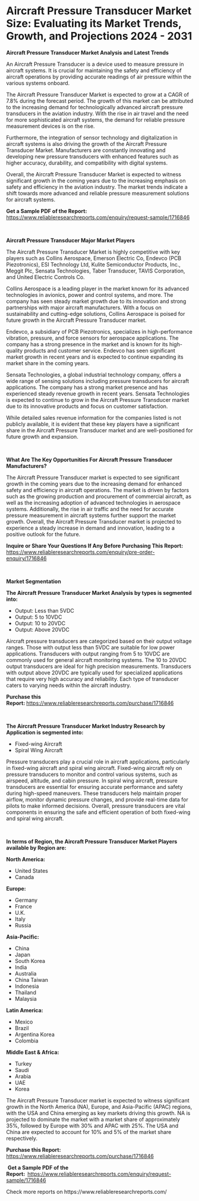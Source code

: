 <p><h1>Aircraft Pressure Transducer Market Size: Evaluating its Market Trends, Growth, and Projections 2024 - 2031</h1></p><p><strong>Aircraft Pressure Transducer Market Analysis and Latest Trends</strong></p>
<p><p>An Aircraft Pressure Transducer is a device used to measure pressure in aircraft systems. It is crucial for maintaining the safety and efficiency of aircraft operations by providing accurate readings of air pressure within the various systems onboard.</p><p>The Aircraft Pressure Transducer Market is expected to grow at a CAGR of 7.8% during the forecast period. The growth of this market can be attributed to the increasing demand for technologically advanced aircraft pressure transducers in the aviation industry. With the rise in air travel and the need for more sophisticated aircraft systems, the demand for reliable pressure measurement devices is on the rise.</p><p>Furthermore, the integration of sensor technology and digitalization in aircraft systems is also driving the growth of the Aircraft Pressure Transducer Market. Manufacturers are constantly innovating and developing new pressure transducers with enhanced features such as higher accuracy, durability, and compatibility with digital systems.</p><p>Overall, the Aircraft Pressure Transducer Market is expected to witness significant growth in the coming years due to the increasing emphasis on safety and efficiency in the aviation industry. The market trends indicate a shift towards more advanced and reliable pressure measurement solutions for aircraft systems.</p></p>
<p><strong>Get a Sample PDF of the Report:&nbsp;</strong> <a href="https://www.reliableresearchreports.com/enquiry/request-sample/1716846">https://www.reliableresearchreports.com/enquiry/request-sample/1716846</a></p>
<p>&nbsp;</p>
<p><strong>Aircraft Pressure Transducer Major Market Players</strong></p>
<p><p>The Aircraft Pressure Transducer Market is highly competitive with key players such as Collins Aerospace, Emerson Electric Co, Endevco (PCB Piezotronics), ESI Technology Ltd, Kulite Semiconductor Products, Inc., Meggit Plc, Sensata Technologies, Taber Transducer, TAVIS Corporation, and United Electric Controls Co.</p><p>Collins Aerospace is a leading player in the market known for its advanced technologies in avionics, power and control systems, and more. The company has seen steady market growth due to its innovation and strong partnerships with major aircraft manufacturers. With a focus on sustainability and cutting-edge solutions, Collins Aerospace is poised for future growth in the Aircraft Pressure Transducer market. </p><p>Endevco, a subsidiary of PCB Piezotronics, specializes in high-performance vibration, pressure, and force sensors for aerospace applications. The company has a strong presence in the market and is known for its high-quality products and customer service. Endevco has seen significant market growth in recent years and is expected to continue expanding its market share in the coming years.</p><p>Sensata Technologies, a global industrial technology company, offers a wide range of sensing solutions including pressure transducers for aircraft applications. The company has a strong market presence and has experienced steady revenue growth in recent years. Sensata Technologies is expected to continue to grow in the Aircraft Pressure Transducer market due to its innovative products and focus on customer satisfaction.</p><p>While detailed sales revenue information for the companies listed is not publicly available, it is evident that these key players have a significant share in the Aircraft Pressure Transducer market and are well-positioned for future growth and expansion.</p></p>
<p>&nbsp;</p>
<p><strong>What Are The Key Opportunities For Aircraft Pressure Transducer Manufacturers?</strong></p>
<p><p>The Aircraft Pressure Transducer market is expected to see significant growth in the coming years due to the increasing demand for enhanced safety and efficiency in aircraft operations. The market is driven by factors such as the growing production and procurement of commercial aircraft, as well as the increasing adoption of advanced technologies in aerospace systems. Additionally, the rise in air traffic and the need for accurate pressure measurement in aircraft systems further support the market growth. Overall, the Aircraft Pressure Transducer market is projected to experience a steady increase in demand and innovation, leading to a positive outlook for the future.</p></p>
<p><strong>Inquire or Share Your Questions If Any Before Purchasing This Report:</strong> <a href="https://www.reliableresearchreports.com/enquiry/pre-order-enquiry/1716846">https://www.reliableresearchreports.com/enquiry/pre-order-enquiry/1716846</a></p>
<p>&nbsp;</p>
<p><strong>Market Segmentation</strong></p>
<p><strong>The Aircraft Pressure Transducer Market Analysis by types is segmented into:</strong></p>
<p><ul><li>Output: Less than 5VDC</li><li>Output: 5 to 10VDC</li><li>Output: 10 to 20VDC</li><li>Output: Above 20VDC</li></ul></p>
<p><p>Aircraft pressure transducers are categorized based on their output voltage ranges. Those with output less than 5VDC are suitable for low power applications. Transducers with output ranging from 5 to 10VDC are commonly used for general aircraft monitoring systems. The 10 to 20VDC output transducers are ideal for high precision measurements. Transducers with output above 20VDC are typically used for specialized applications that require very high accuracy and reliability. Each type of transducer caters to varying needs within the aircraft industry.</p></p>
<p><strong>Purchase this Report:&nbsp;</strong><a href="https://www.reliableresearchreports.com/purchase/1716846">https://www.reliableresearchreports.com/purchase/1716846</a></p>
<p>&nbsp;</p>
<p><strong>The Aircraft Pressure Transducer Market Industry Research by Application is segmented into:</strong></p>
<p><ul><li>Fixed-wing Aircraft</li><li>Spiral Wing Aircraft</li></ul></p>
<p><p>Pressure transducers play a crucial role in aircraft applications, particularly in fixed-wing aircraft and spiral wing aircraft. Fixed-wing aircraft rely on pressure transducers to monitor and control various systems, such as airspeed, altitude, and cabin pressure. In spiral wing aircraft, pressure transducers are essential for ensuring accurate performance and safety during high-speed maneuvers. These transducers help maintain proper airflow, monitor dynamic pressure changes, and provide real-time data for pilots to make informed decisions. Overall, pressure transducers are vital components in ensuring the safe and efficient operation of both fixed-wing and spiral wing aircraft.</p></p>
<p>&nbsp;</p>
<p><strong>In terms of Region, the Aircraft Pressure Transducer Market Players available by Region are:</strong></p>
<p>
    <p> <strong> North America: </strong>
        <ul>
            <li>United States</li>
            <li>Canada</li>
        </ul>
        </p> 
    <p> <strong> Europe: </strong>
        <ul>
            <li>Germany</li>
            <li>France</li>
            <li>U.K.</li>
            <li>Italy</li>
            <li>Russia</li>
        </ul>
        </p> 
    <p> <strong> Asia-Pacific: </strong>
        <ul>
            <li>China</li>
            <li>Japan</li>
            <li>South Korea</li>
            <li>India</li>
            <li>Australia</li>
            <li>China Taiwan</li>
            <li>Indonesia</li>
            <li>Thailand</li>
            <li>Malaysia</li>
        </ul>
        </p> 
    <p> <strong> Latin America: </strong>
        <ul>
            <li>Mexico</li>
            <li>Brazil</li>
            <li>Argentina Korea</li>
            <li>Colombia</li>
        </ul>
        </p> 
    <p> <strong> Middle East & Africa: </strong>
        <ul>
            <li>Turkey</li>
            <li>Saudi</li>
            <li>Arabia</li>
            <li>UAE</li>
            <li>Korea</li>
        </ul>
    </p>
    </p>
<p><p>The Aircraft Pressure Transducer market is expected to witness significant growth in the North America (NA), Europe, and Asia-Pacific (APAC) regions, with the USA and China emerging as key markets driving this growth. NA is projected to dominate the market with a market share of approximately 35%, followed by Europe with 30% and APAC with 25%. The USA and China are expected to account for 10% and 5% of the market share respectively.</p></p>
<p><strong>Purchase this Report: </strong><a href="https://www.reliableresearchreports.com/purchase/1716846">https://www.reliableresearchreports.com/purchase/1716846</a></p>
<p>&nbsp;<strong>Get a Sample PDF of the Report:&nbsp;&nbsp;</strong><a href="https://www.reliableresearchreports.com/enquiry/request-sample/1716846">https://www.reliableresearchreports.com/enquiry/request-sample/1716846</a></p>
<p><strong></strong></p>
<p>Check more reports on https://www.reliableresearchreports.com/</p>